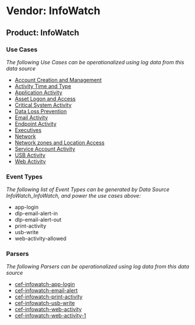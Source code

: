 Vendor: InfoWatch
=================
Product: InfoWatch
------------------

### Use Cases

_The following Use Cases can be operationalized using log data from this data source_

* [Account Creation and Management](../UseCases/usecase_account_creation_and_management.md)
* [Activity Time  and Type](../UseCases/usecase_activity_time__and_type.md)
* [Application Activity](../UseCases/usecase_application_activity.md)
* [Asset Logon and Access](../UseCases/usecase_asset_logon_and_access.md)
* [Critical System Activity](../UseCases/usecase_critical_system_activity.md)
* [Data Loss Prevention](../UseCases/usecase_data_loss_prevention.md)
* [Email Activity](../UseCases/usecase_email_activity.md)
* [Endpoint Activity](../UseCases/usecase_endpoint_activity.md)
* [Executives](../UseCases/usecase_executives.md)
* [Network](../UseCases/usecase_network.md)
* [Network zones and Location Access](../UseCases/usecase_network_zones_and_location_access.md)
* [Service Account Activity](../UseCases/usecase_service_account_activity.md)
* [USB Activity](../UseCases/usecase_usb_activity.md)
* [Web Activity](../UseCases/usecase_web_activity.md)


### Event Types

_The following list of Event Types can be generated by Data Source InfoWatch_InfoWatch, and power the use cases above:_

- app-login
- dlp-email-alert-in
- dlp-email-alert-out
- print-activity
- usb-write
- web-activity-allowed


### Parsers

_The following Parsers can be operationalized using log data from this data source_

* [cef-infowatch-app-login](../Parsers/parserContent_cef-infowatch-app-login.md)
* [cef-infowatch-email-alert](../Parsers/parserContent_cef-infowatch-email-alert.md)
* [cef-infowatch-print-activity](../Parsers/parserContent_cef-infowatch-print-activity.md)
* [cef-infowatch-usb-write](../Parsers/parserContent_cef-infowatch-usb-write.md)
* [cef-infowatch-web-activity](../Parsers/parserContent_cef-infowatch-web-activity.md)
* [cef-infowatch-web-activity-1](../Parsers/parserContent_cef-infowatch-web-activity-1.md)
